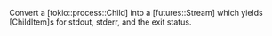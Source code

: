 Convert a [tokio::process::Child] into a [futures::Stream] which yields
[ChildItem]s for stdout, stderr, and the exit status.
